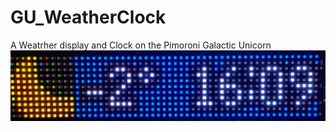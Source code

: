 # GU_WeatherClock
A Weatrher display and Clock on the Pimoroni Galactic Unicorn
![Example](IMG_20231202_161041-EDIT.jpg)
